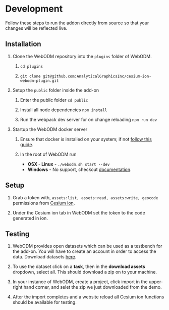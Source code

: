 # Development

Follow these steps to run the addon directly from source so that your changes will be reflected live.

## Installation

1. Clone the WebODM repository into the `plugins` folder of WebODM.

    1. `cd plugins`

    1. `git clone git@github.com:AnalyticalGraphicsInc/cesium-ion-webodm-plugin.git`

1. Setup the `public` folder inside the add-on

    1. Enter the public folder `cd public`

    1. Install all node dependencies `npm install`

    1. Run the webpack dev server for on change reloading `npm run dev`

1. Startup the WebODM docker server

    1. Ensure that docker is installed on your system; if not [follow this guide](https://docs.docker.com/v17.12/install/).

    1. In the root of WebODM run
        - **OSX - Linux** - `./webodm.sh start --dev`
        - **Windows** - No support, checkout [documentation](https://github.com/OpenDroneMap/WebODM#getting-started).

## Setup

1. Grab a token with, `assets:list, assets:read, assets:write, geocode` permissions from [Cesium ion](https://cesium.com/ion/tokens).

1. Under the Cesium ion tab in WebODM set the token to the code generated in ion.

## Testing

1. WebODM provides open datasets which can be used as a testbench for the add-on. You will have to create an account in order to access the data. Download datasets [here](https://demo.webodm.org/dashboard/).

1. To use the dataset click on a **task**, then in the **download assets** dropdown, select all. This should download a zip on to your machine.

1. In your instance of WebODM, create a project, click import in the upper-right hand corner, and selet the zip we just downloaded from the demo.

1. After the import completes and a website reload all Cesium ion functions should be available for testing.

